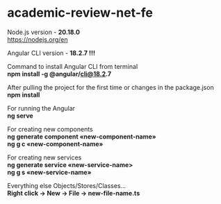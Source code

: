 # academic-review-net-fe


Node.js version - **20.18.0**\
https://nodejs.org/en

Angular CLI version - **18.2.7 !!!**

Command to install Angular CLI from terminal\
__npm install -g @angular/cli@18.2.7__

After pulling the project for the first time
or changes in the package.json\
__npm install__

For running the Angular\
__ng serve__

For creating new components\
__ng generate component «new-component-name»__ \
__ng g c «new-component-name»__

For creating new services\
__ng generate service «new-service-name>__  \
__ng g s «new-service-name»__

Everything else Objects/Stores/Classes...\
__Right click -> New -> File -> new-file-name.ts__
